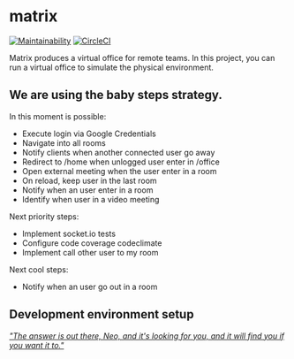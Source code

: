 
# matrix
[![Maintainability](https://api.codeclimate.com/v1/badges/b413dfd83356f4e128d5/maintainability)](https://codeclimate.com/github/juliemar/matrix/maintainability) [![CircleCI](https://circleci.com/gh/juliemar/matrix/tree/master.svg?style=svg)](https://circleci.com/gh/juliemar/matrix/tree/master)


Matrix produces a virtual office for remote teams. In this project, you can run a virtual office to simulate the physical environment.

## We are using the baby steps strategy.

In this moment is possible:
- Execute login via Google Credentials
- Navigate into all rooms
- Notify clients when another connected user go away
- Redirect to /home when unlogged user enter in /office
- Open external meeting when the user enter in a room
- On reload, keep user in the last room
- Notify when an user enter in a room
- Identify when user in a video meeting 

Next priority steps:
- Implement socket.io tests
- Configure code coverage codeclimate
- Implement call other user to my room 

Next cool steps:

- Notify when an user go out in a room

## Development environment setup

[ _"The answer is out there, Neo, and it's looking for you, and it will find you if you want it to."_](SETUP.md)
